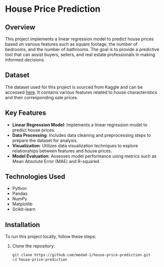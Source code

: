 # House Price Prediction

## Overview

This project implements a linear regression model to predict house prices based on various features such as square footage, the number of bedrooms, and the number of bathrooms. The goal is to provide a predictive tool that can assist buyers, sellers, and real estate professionals in making informed decisions.

## Dataset

The dataset used for this project is sourced from Kaggle and can be accessed [here](https://www.kaggle.com/c/house-prices-advanced-regression-techniques/data). It contains various features related to house characteristics and their corresponding sale prices.

## Key Features

- **Linear Regression Model**: Implements a linear regression model to predict house prices.
- **Data Processing**: Includes data cleaning and preprocessing steps to prepare the dataset for analysis.
- **Visualization**: Utilizes data visualization techniques to explore relationships between features and house prices.
- **Model Evaluation**: Assesses model performance using metrics such as Mean Absolute Error (MAE) and R-squared.

## Technologies Used

- Python
- Pandas
- NumPy
- Matplotlib
- Scikit-learn

## Installation

To run this project locally, follow these steps:

1. Clone the repository:
   ```bash
   git clone https://github.com/medad-1/house-price-prediction.git
   cd house-price-prediction
